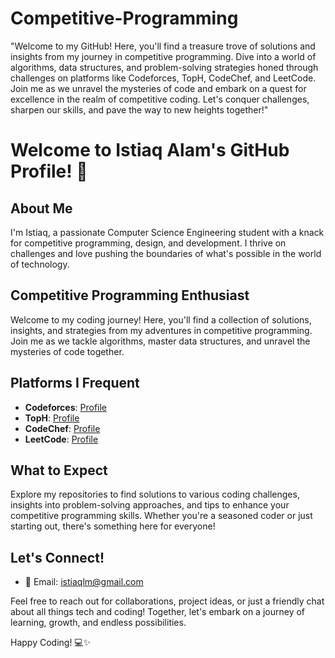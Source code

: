 # Competitive-Programming
"Welcome to my GitHub! Here, you'll find a treasure trove of solutions and insights from my journey in competitive programming. Dive into a world of algorithms, data structures, and problem-solving strategies honed through challenges on platforms like Codeforces, TopH, CodeChef, and LeetCode. Join me as we unravel the mysteries of code and embark on a quest for excellence in the realm of competitive coding. Let's conquer challenges, sharpen our skills, and pave the way to new heights together!"
# Welcome to Istiaq Alam's GitHub Profile! 👋

## About Me

I'm Istiaq, a passionate Computer Science Engineering student with a knack for competitive programming, design, and development. I thrive on challenges and love pushing the boundaries of what's possible in the world of technology.

## Competitive Programming Enthusiast

Welcome to my coding journey! Here, you'll find a collection of solutions, insights, and strategies from my adventures in competitive programming. Join me as we tackle algorithms, master data structures, and unravel the mysteries of code together.

## Platforms I Frequent

- **Codeforces**: [Profile](https://codeforces.com/profile/Istiaq_Alam)
- **TopH**: [Profile](https://toph.co/u/Istiak.4128)
- **CodeChef**: [Profile](https://www.codechef.com/users/istiaqlm)
- **LeetCode**: [Profile](https://leetcode.com/Istiaq_Alam/)

## What to Expect

Explore my repositories to find solutions to various coding challenges, insights into problem-solving approaches, and tips to enhance your competitive programming skills. Whether you're a seasoned coder or just starting out, there's something here for everyone!

## Let's Connect!


- 📧 Email: istiaqlm@gmail.com

Feel free to reach out for collaborations, project ideas, or just a friendly chat about all things tech and coding! Together, let's embark on a journey of learning, growth, and endless possibilities.

Happy Coding! 💻✨

